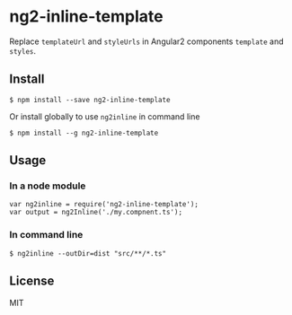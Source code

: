 # ng2-inline-template

Replace `templateUrl` and `styleUrls` in Angular2 components `template` and `styles`.

## Install

    $ npm install --save ng2-inline-template
    
 Or install globally to use `ng2inline` in command line
 
    $ npm install --g ng2-inline-template

## Usage

### In a node module

    var ng2inline = require('ng2-inline-template');
    var output = ng2Inline('./my.compnent.ts');
        
### In command line
    
    $ ng2inline --outDir=dist "src/**/*.ts"

## License
MIT
